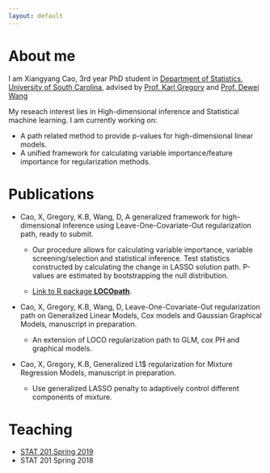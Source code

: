 ```yaml
---
layout: default
---
```


# About me 

I am Xiangyang Cao, 3rd year PhD student in [Department of Statistics](https://sc.edu/study/colleges_schools/artsandsciences/statistics/index.php), [University of South Carolina](https://sc.edu/), advised by [Prof. Karl Gregory](http://people.stat.sc.edu/gregorkb/) and [Prof. Dewei Wang](http://people.stat.sc.edu/wang528/index.html)

My reseach interest lies in High-dimensional inference and Statistical machine learning. 
I am currently working on:

* A path related method to provide p-values for high-dimensional linear models.
* A unified framework for calculating variable importance/feature importance for regularization methods.


# Publications

* Cao, X, Gregory, K.B, Wang, D, A generalized framework for high-dimensional inference using Leave-One-Covariate-Out regularization path, ready to submit.

  - Our procedure allows for calculating variable importance, variable screening/selection and statistical inference. Test statistics constructed by calculating the change in LASSO solution path. P-values are estimated by bootstrapping the null distribution. 
  
  - [Link to R package **LOCOpath**](https://github.com/statcao/LOCOpath). 

* Cao, X, Gregory, K.B, Wang, D, Leave-One-Covariate-Out regularization path on Generalized Linear Models, Cox models and Gaussian Graphical Models, manuscript in preparation.

  - An extension of LOCO regularization path to GLM, cox PH and graphical models.

* Cao, X, Gregory, K.B, Generalized L1$ regularization for Mixture Regression Models, manuscript in preparation.
  
  - Use generalized LASSO penalty to adaptively control different components of mixture.


# Teaching

* [STAT 201 Spring 2019](./teaching) 
* STAT 201 Spring 2018
